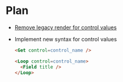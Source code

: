 # Plan

- [Remove legacy render for control values](https://bitbucket.org/tangibleinc/template-system/pull-requests/1)
- Implement new syntax for control values

  ```html
  <Get control=control_name />

  <Loop control=control_name>
    <Field title />
  </Loop>
  ```
